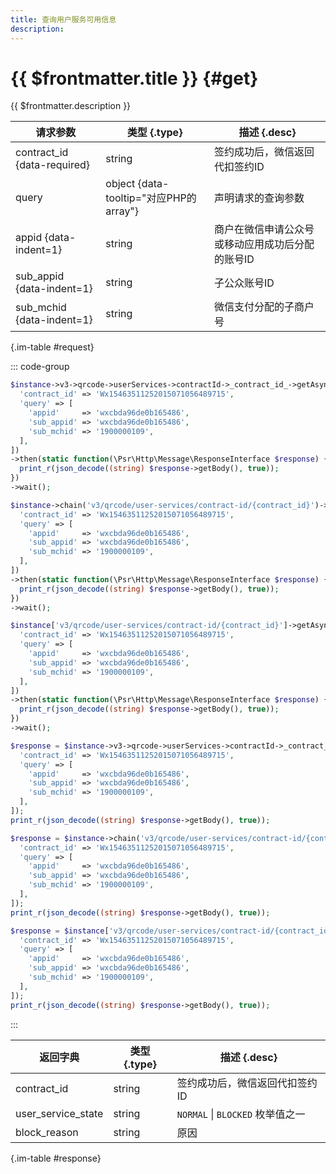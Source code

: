 ```yaml
---
title: 查询用户服务可用信息
description: 
---
```


# {{ $frontmatter.title }} {#get}

{{ $frontmatter.description }}

| 请求参数 | 类型 {.type} | 描述 {.desc}
| --- | --- | ---
| contract_id {data-required} | string | 签约成功后，微信返回代扣签约ID
| query | object {data-tooltip="对应PHP的array"} | 声明请求的查询参数
| appid {data-indent=1} | string | 商户在微信申请公众号或移动应用成功后分配的账号ID
| sub_appid {data-indent=1} | string | 子公众账号ID
| sub_mchid {data-indent=1} | string | 微信支付分配的子商户号

{.im-table #request}

::: code-group

```php [异步纯链式]
$instance->v3->qrcode->userServices->contractId->_contract_id_->getAsync([
  'contract_id' => 'Wx15463511252015071056489715',
  'query' => [
    'appid'     => 'wxcbda96de0b165486',
    'sub_appid' => 'wxcbda96de0b165486',
    'sub_mchid' => '1900000109',
  ],
])
->then(static function(\Psr\Http\Message\ResponseInterface $response) {
  print_r(json_decode((string) $response->getBody(), true));
})
->wait();
```

```php [异步声明式]
$instance->chain('v3/qrcode/user-services/contract-id/{contract_id}')->getAsync([
  'contract_id' => 'Wx15463511252015071056489715',
  'query' => [
    'appid'     => 'wxcbda96de0b165486',
    'sub_appid' => 'wxcbda96de0b165486',
    'sub_mchid' => '1900000109',
  ],
])
->then(static function(\Psr\Http\Message\ResponseInterface $response) {
  print_r(json_decode((string) $response->getBody(), true));
})
->wait();
```

```php [异步属性式]
$instance['v3/qrcode/user-services/contract-id/{contract_id}']->getAsync([
  'contract_id' => 'Wx15463511252015071056489715',
  'query' => [
    'appid'     => 'wxcbda96de0b165486',
    'sub_appid' => 'wxcbda96de0b165486',
    'sub_mchid' => '1900000109',
  ],
])
->then(static function(\Psr\Http\Message\ResponseInterface $response) {
  print_r(json_decode((string) $response->getBody(), true));
})
->wait();
```

```php [同步纯链式]
$response = $instance->v3->qrcode->userServices->contractId->_contract_id_->get([
  'contract_id' => 'Wx15463511252015071056489715',
  'query' => [
    'appid'     => 'wxcbda96de0b165486',
    'sub_appid' => 'wxcbda96de0b165486',
    'sub_mchid' => '1900000109',
  ],
]);
print_r(json_decode((string) $response->getBody(), true));
```

```php [同步声明式]
$response = $instance->chain('v3/qrcode/user-services/contract-id/{contract_id}')->get([
  'contract_id' => 'Wx15463511252015071056489715',
  'query' => [
    'appid'     => 'wxcbda96de0b165486',
    'sub_appid' => 'wxcbda96de0b165486',
    'sub_mchid' => '1900000109',
  ],
]);
print_r(json_decode((string) $response->getBody(), true));
```

```php [同步属性式]
$response = $instance['v3/qrcode/user-services/contract-id/{contract_id}']->get([
  'contract_id' => 'Wx15463511252015071056489715',
  'query' => [
    'appid'     => 'wxcbda96de0b165486',
    'sub_appid' => 'wxcbda96de0b165486',
    'sub_mchid' => '1900000109',
  ],
]);
print_r(json_decode((string) $response->getBody(), true));
```

:::

| 返回字典 | 类型 {.type} | 描述 {.desc}
| --- | --- | ---
| contract_id | string | 签约成功后，微信返回代扣签约ID
| user_service_state | string | `NORMAL` \| `BLOCKED` 枚举值之一
| block_reason | string | 原因

{.im-table #response}
